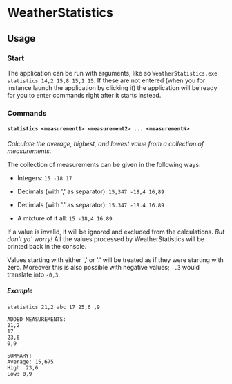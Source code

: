 # WeatherStatistics
## Usage
### Start
The application can be run with arguments, like so `WeatherStatistics.exe statistics 14,2 15,8 15,1 15`.
If these are not entered (when you for instance launch the application by clicking it) the application will be ready for you to enter commands right after it starts instead.

### Commands
#### `statistics <measurement1> <measurement2> ... <measurementN>`
*Calculate the average, highest, and lowest value from a collection of measurements.*

The collection of measurements can be given in the following ways:

* Integers: `15 -18 17`

* Decimals (with ',' as separator): `15,347 -18,4 16,89`

* Decimals (with '.' as separator): `15.347 -18.4 16.89`

* A mixture of it all: `15 -18,4 16.89`

If a value is invalid, it will be ignored and excluded from the calculations. *But don't ya' worry!* All the values processed by WeatherStatistics will be printed back in the console.

Values starting with either ',' or '.' will be treated as if they were starting with zero. Moreover this is also possible with negative values; `-,3` would translate into `-0,3`.

##### Example
```
statistics 21,2 abc 17 25,6 ,9

ADDED MEASUREMENTS:
21,2
17
23,6
0,9

SUMMARY:
Average: 15,675
High: 23,6
Low: 0,9
```
